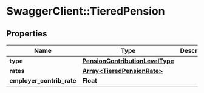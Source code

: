 # SwaggerClient::TieredPension

## Properties
Name | Type | Description | Notes
------------ | ------------- | ------------- | -------------
**type** | [**PensionContributionLevelType**](PensionContributionLevelType.md) |  | [optional] 
**rates** | [**Array&lt;TieredPensionRate&gt;**](TieredPensionRate.md) |  | [optional] 
**employer_contrib_rate** | **Float** |  | [optional] 

